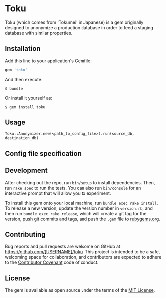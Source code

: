 # Toku

Toku (which comes from 'Tokumei' in Japanese) is a gem originally designed to anonymize a production database in order to feed a staging database with similar properties.

## Installation

Add this line to your application's Gemfile:

```ruby
gem 'toku'
```

And then execute:

    $ bundle

Or install it yourself as:

    $ gem install toku

## Usage

`Toku::Anonymizer.new(<path_to_config_file>).run(source_db, destination_db)`

## Config file specification

## Development

After checking out the repo, run `bin/setup` to install dependencies. Then, run `rake spec` to run the tests. You can also run `bin/console` for an interactive prompt that will allow you to experiment.

To install this gem onto your local machine, run `bundle exec rake install`. To release a new version, update the version number in `version.rb`, and then run `bundle exec rake release`, which will create a git tag for the version, push git commits and tags, and push the `.gem` file to [rubygems.org](https://rubygems.org).

## Contributing

Bug reports and pull requests are welcome on GitHub at https://github.com/[USERNAME]/toku. This project is intended to be a safe, welcoming space for collaboration, and contributors are expected to adhere to the [Contributor Covenant](http://contributor-covenant.org) code of conduct.


## License

The gem is available as open source under the terms of the [MIT License](http://opensource.org/licenses/MIT).

